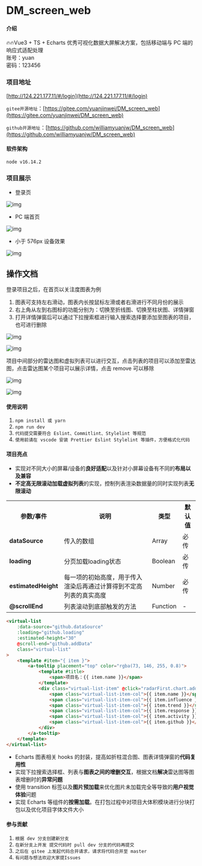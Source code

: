 # DM_screen_web

#### 介绍

🔥🔥Vue3 + TS + Echarts 优秀可视化数据大屏解决方案，包括移动端与 PC 端的响应式适配处理<br>
账号：yuan<br>
密码：123456

### 项目地址

[http://124.221.177.11/#/login](http://124.221.177.11/#/login)

`gitee开源地址`：[https://gitee.com/yuanjinwei/DM_screen_web](https://gitee.com/yuanjinwei/DM_screen_web)

`github开源地址`：[https://github.com/williamyuanjw/DM_screen_web](https://github.com/williamyuanjw/DM_screen_web)

#### 软件架构

`node v16.14.2`

### 项目展示

- 登录页

![img](https://file.atomgit.com/uploads/issue/1695822755285_4550.png '#left')

- PC 端首页

![img](https://file.atomgit.com/uploads/issue/1695822828995_9272.png '#left')

- 小于 576px 设备效果

![img](https://file.atomgit.com/uploads/issue/1695822798143_2264.jpg '#left')

## 操作文档

登录项目之后，在首页以关注度图表为例

1. 图表可支持左右滑动，图表内长按鼠标左滑或者右滑进行不同月份的展示
2. 右上角从左到右图标的功能分别为：切换至折线图、切换至柱状图、详情弹窗
3. 打开详情弹窗后可以通过下拉搜索框进行输入搜索选择要添加至图表的项目，也可进行删除

![img](https://file.atomgit.com/uploads/issue/1695822851010_5935.png '#left')

![img](https://file.atomgit.com/uploads/issue/1695822869354_7460.png '#left')

项目中间部分的雷达图和虚拟列表可以进行交互，点击列表的项目可以添加至雷达图，点击雷达图某个项目可以展示详情，点击 remove 可以移除

![img](https://file.atomgit.com/uploads/issue/1695822890128_1217.png '#left')

![img](https://file.atomgit.com/uploads/issue/1695822908470_5895.png '#left')

#### 使用说明

1.  `npm install 或 yarn`
2.  `npm run dev`
3.  `代码提交需要符合 Eslint、Commitlint、Stylelint 等规范`
4.  `使用前请在 vscode 安装 Prettier Eslint Stylelint 等插件，方便格式化代码`

#### 项目亮点

- 实现对不同大小的屏幕/设备的**良好适配**以及针对小屏幕设备有不同的**布局以及兼容**
- **不定高无限滚动加载虚拟列表**的实现，控制列表渲染数据量的同时实现列表**无限滚动**
<table>
  <tr>
    <th>参数/事件</th>
    <th>说明</th>
    <th>类型</th>
    <th>默认值</th>
  </tr>
  <tr>
    <td>
      <b>dataSource</b>
    </td>
    <td>传入的数组</td>
    <td>Array</td>
    <td>必传</td>
  </tr>
  <tr>
    <td>
      <b>loading</b>
    </td>
    <td>分页加载loading状态</td>
    <td>Boolean</td>
    <td>必传</td>
  </tr>
  <tr>
    <td>
      <b>estimatedHeight</b>
    </td>
    <td>每一项的初始高度，用于传入渲染后再通过计算得到不定高列表的真实高度</td>
    <td>Number</td>
    <td>必传</td>
  </tr>
	<tr>
		<td>
			<b>@scrollEnd</b>
		</td>
		<td>列表滚动到底部触发的方法</td>
		<td>Function</td>
		<td>-</td>
	</tr>
</table>

```html
<virtual-list
	:data-source="github.dataSource"
	:loading="github.loading"
	:estimated-height="30"
	@scroll-end="github.addData"
	class="virtual-list"
>
	<template #item="{ item }">
		<a-tooltip placement="top" color="rgba(73, 146, 255, 0.8)">
			<template #title>
				<span>项目名：{{ item.name }}</span>
			</template>
			<div class="virtual-list-item" @click="radarFirst.chart.addRadarData(item.name)">
				<span class="virtual-list-item-col">{{ item.name }}</span>
				<span class="virtual-list-item-col">{{ item.influence }}</span>
				<span class="virtual-list-item-col">{{ item.trend }}</span>
				<span class="virtual-list-item-col">{{ item.response }}</span>
				<span class="virtual-list-item-col">{{ item.activity }}</span>
				<span class="virtual-list-item-col">{{ item.github }}</span>
			</div>
		</a-tooltip>
	</template>
</virtual-list>
```

- Echarts 图表相关 hooks 的封装，提高如折柱混合图、图表详情弹窗的**代码复用性**
- 实现下拉搜索选择框、列表与**图表之间的增删交互**，根据文档**解决**雷达图等图表增删时的**异常问题**
- 使用 transition 标签以及**图片预加载**来优化图片未加载完全等导致的**用户视觉体验**问题
- 实现 Echarts 等组件的**按需加载**。在打包过程中对项目大体积模块进行分块打包以及优化项目字体文件大小

#### 参与贡献

1.  `根据 dev 分支创建新分支`
2.  `在新分支上开发 提交代码时 pull dev 分支的代码再提交`
3.  `之后在 gitee 上发起代码合并请求，请求将代码合并至 master`
4.  `有问题与想法欢迎大家提Issues`
